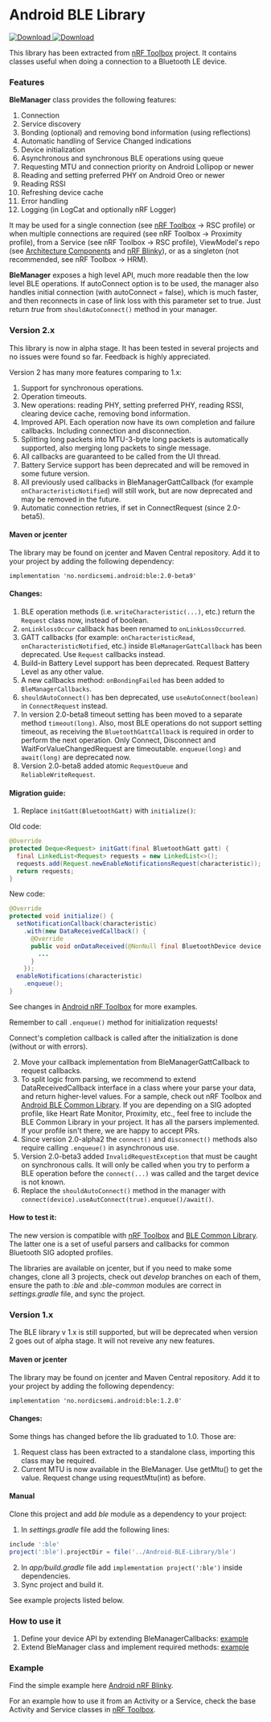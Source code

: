 # Android BLE Library

[ ![Download](https://api.bintray.com/packages/nordic/android/ble-library/images/download.svg?version=1.2.0) ](https://bintray.com/nordic/android/ble-library/1.2.0/link)
[ ![Download](https://api.bintray.com/packages/nordic/android/ble-library/images/download.svg) ](https://bintray.com/nordic/android/ble-library/_latestVersion)

This library has been extracted from [nRF Toolbox](https://github.com/NordicSemiconductor/Android-nRF-Toolbox)
project. It contains classes useful when doing a connection to a Bluetooth LE device.

### Features

**BleManager** class provides the following features:

1. Connection
2. Service discovery
3. Bonding (optional) and removing bond information (using reflections)
4. Automatic handling of Service Changed indications
5. Device initialization
6. Asynchronous and synchronous BLE operations using queue
7. Requesting MTU and connection priority on Android Lollipop or newer
8. Reading and setting preferred PHY on Android Oreo or newer
9. Reading RSSI
10. Refreshing device cache
11. Error handling
12. Logging (in LogCat and optionally nRF Logger)

It may be used for a single connection (see [nRF Toolbox](https://github.com/NordicSemiconductor/Android-nRF-Toolbox) -> RSC profile) 
or when multiple connections are required (see nRF Toolbox -> Proximity profile), 
from a Service (see nRF Toolbox -> RSC profile), 
ViewModel's repo (see [Architecture Components](https://developer.android.com/topic/libraries/architecture/index.html) and [nRF Blinky](https://github.com/NordicSemiconductor/Android-nRF-Blinky)),
or as a singleton (not recommended, see nRF Toolbox -> HRM).

**BleManager** exposes a high level API, much more readable then the low level BLE operations. 
If autoConnect option is to be used, the manager also handles initial connection (with autoConnect = false),
which is much faster, and then reconnects in case of link loss with this parameter set to true.
Just return *true* from `shouldAutoConnect()` method in your manager.

### Version 2.x

This library is now in alpha stage. It has been tested in several projects and no issues were found so far.
Feedback is highly appreciated. 

Version 2 has many more features comparing to 1.x:
1. Support for synchronous operations.
2. Operation timeouts.
3. New operations: reading PHY, setting preferred PHY, reading RSSI, clearing device cache, removing bond information.
4. Improved API. Each operation now have its own completion and failure callbacks. Including connection and disconnection.
5. Splitting long packets into MTU-3-byte long packets is automatically supported, also merging long packets to single message.
6. All callbacks are guaranteed to be called from the UI thread.
7. Battery Service support has been deprecated and will be removed in some future version.
8. All previously used callbacks in BleManagerGattCallback (for example `onCharacteristicNotified`) will still work, but are now deprecated and may be removed in the future.
9. Automatic connection retries, if set in ConnectRequest (since 2.0-beta5).

#### Maven or jcenter

The library may be found on jcenter and Maven Central repository. Add it to your project by adding the following dependency:

```grovy
implementation 'no.nordicsemi.android:ble:2.0-beta9'
```

#### Changes:

1. BLE operation methods (i.e. `writeCharacteristic(...)`, etc.) return the `Request` class now, 
instead of boolean.
2. `onLinklossOccur` callback has been renamed to `onLinkLossOccurred`.
3. GATT callbacks (for example: `onCharacteristicRead`, `onCharacteristicNotified`, etc.) inside 
`BleManagerGattCallback` has been deprecated. Use `Request` callbacks instead.
4. Build-in Battery Level support has been deprecated. Request Battery Level as any other value.
5. A new callbacks method: `onBondingFailed` has been added to `BleManagerCallbacks`.
6. `shouldAutoConnect()` has ben deprecated, use `useAutoConnect(boolean)` in `ConnectRequest` instead.
7. In version 2.0-beta8 timeout setting has been moved to a separate method `timeout(long)`. Also,
most BLE operations do not support setting timeout, as receiving the `BluetoothGattCallback` is required
in order to perform the next operation. Only Connect, Disconnect and WaitForValueChangedRequest are 
timeoutable. `enqueue(long)` and `await(long)` are deprecated now.
8. Version 2.0-beta8 added atomic `RequestQueue` and `ReliableWriteRequest`.  

#### Migration guide:

1. Replace `initGatt(BluetoothGatt)` with `initialize()`:

Old code:
```java
@Override
protected Deque<Request> initGatt(final BluetoothGatt gatt) {
  final LinkedList<Request> requests = new LinkedList<>();
  requests.add(Request.newEnableNotificationsRequest(characteristic));
  return requests;
}
```
New code:
```java
@Override
protected void initialize() {
  setNotificationCallback(characteristic)
    .with(new DataReceivedCallback() {
      @Override
      public void onDataReceived(@NonNull final BluetoothDevice device, @NonNull final Data data) {
        ...
      }
    });
  enableNotifications(characteristic)
    .enqueue();
}
```
See changes in [Android nRF Toolbox](https://github.com/NordicSemiconductor/Android-nRF-Toolbox/) for more examples.

Remember to call `.enqueue()` method for initialization requests!

Connect's completion callback is called after the initialization is done (without or with errors).

2. Move your callback implementation from BleManagerGattCallback to request callbacks.
3. To split logic from parsing, we recommend to extend DataReceivedCallback interface in a class where your parse your data, and return higher-level values. For a sample, check out nRF Toolbox and [Android BLE Common Library](https://github.com/NordicSemiconductor/Android-BLE-Common-Library/). If you are depending on a SIG adopted profile, like Heart Rate Monitor, Proximity, etc., feel free to include the BLE Common Library in your project. It has all the parsers implemented. If your profile isn't there, we are happy to accept PRs.
4. Since version 2.0-alpha2 the `connect()` and `disconnect()` methods also require calling `.enqueue()` in asynchronous use.
5. Version 2.0-beta3 added `InvalidRequestException` that must be caught on synchronous calls. It will only be called when you try to perform a BLE operation before the `connect(...)` was called and the target device is not known.
6. Replace the `shouldAutoConnect()` method in the manager with `connect(device).useAutConnect(true).enqueue()/await()`.

#### How to test it:

The new version is compatible with [nRF Toolbox](https://github.com/NordicSemiconductor/Android-nRF-Toolbox) 
and [BLE Common Library](https://github.com/NordicSemiconductor/Android-BLE-Common-Library). The latter one is a set of useful parsers and callbacks for common Bluetooth SIG adopted profiles.

The libraries are available on jcenter, but if you need to make some changes, clone all 3 projects, check out *develop* branches on each of them, ensure the path to *:ble* and *:ble-common* modules are correct in *settings.gradle* file, and sync the project.

### Version 1.x

The BLE library v 1.x is still supported, but will be deprecated when version 2 goes out of alpha stage. It will not reveive any new features.

#### Maven or jcenter

The library may be found on jcenter and Maven Central repository. Add it to your project by adding the following dependency:

```grovy
implementation 'no.nordicsemi.android:ble:1.2.0'
```

#### Changes:

Some things has changed before the lib graduated to 1.0. Those are:
1. Request class has been extracted to a standalone class, importing this class may be required.
2. Current MTU is now available in the BleManager. Use getMtu() to get the value. Request change using requestMtu(int) as before.

#### Manual

Clone this project and add *ble* module as a dependency to your project:

1. In *settings.gradle* file add the following lines:
```groovy
include ':ble'
project(':ble').projectDir = file('../Android-BLE-Library/ble')
```
2. In *app/build.gradle* file add `implementation project(':ble')` inside dependencies.
3. Sync project and build it.

See example projects listed below.

### How to use it

1. Define your device API by extending BleManagerCallbacks: [example](https://github.com/NordicSemiconductor/Android-nRF-Blinky/blob/master/app/src/main/java/no/nordicsemi/android/blinky/profile/BlinkyManagerCallbacks.java)
2. Extend BleManager class and implement required methods: [example](https://github.com/NordicSemiconductor/Android-nRF-Blinky/blob/master/app/src/main/java/no/nordicsemi/android/blinky/profile/BlinkyManager.java)

### Example

Find the simple example here [Android nRF Blinky](https://github.com/NordicSemiconductor/Android-nRF-Blinky).

For an example how to use it from an Activity or a Service, check the base Activity and Service classes in [nRF Toolbox](https://github.com/NordicSemiconductor/Android-nRF-Toolbox/tree/master/app/src/main/java/no/nordicsemi/android/nrftoolbox/profile).
